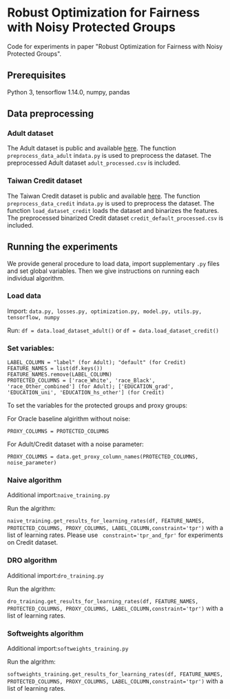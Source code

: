 # Robust Optimization for Fairness with Noisy Protected Groups
Code for experiments in paper "Robust Optimization for Fairness with Noisy Protected Groups".
## Prerequisites
Python 3, tensorflow 1.14.0, numpy, pandas
## Data preprocessing
### Adult dataset
The Adult dataset is public and available [here](https://archive.ics.uci.edu/ml/machine-learning-databases/adult/).
The function ```preprocess_data_adult``` in```data.py``` is used to preprocess the dataset. The preprocessed Adult dataset ```adult_processed.csv``` is included.
### Taiwan Credit dataset
The Taiwan Credit dataset is public and available [here](https://archive.ics.uci.edu/ml/datasets/default+of+credit+card+clients).
The function ```preprocess_data_credit``` in```data.py``` is used to preprocess the dataset. The function ```load_dataset_credit``` loads the dataset and binarizes the features. The preprocessed binarized Credit dataset ```credit_default_processed.csv``` is included.

## Running the experiments
We provide general procedure to load data, import supplementary ```.py``` files and set global variables. Then we give instructions on running each individual algorithm.

### Load data
Import: ```data.py, losses.py, optimization.py, model.py, utils.py, tensorflow, numpy```

Run: ```df = data.load_dataset_adult()``` or ```df = data.load_dataset_credit()```

### Set variables: 
```
LABEL_COLUMN = "label" (for Adult); "default" (for Credit)
FEATURE_NAMES = list(df.keys())
FEATURE_NAMES.remove(LABEL_COLUMN)
PROTECTED_COLUMNS = ['race_White', 'race_Black', 'race_Other_combined'] (for Adult); ['EDUCATION_grad', 'EDUCATION_uni', 'EDUCATION_hs_other'] (for Credit)
```
To set the variables for the protected groups and proxy groups:

For Oracle baseline algirithm without noise:
```
PROXY_COLUMNS = PROTECTED_COLUMNS 
```

For Adult/Credit dataset with a noise parameter:

```PROXY_COLUMNS = data.get_proxy_column_names(PROTECTED_COLUMNS, noise_parameter)```

### Naive algorithm

Additional import:```naive_training.py```

Run the algrithm:

```naive_training.get_results_for_learning_rates(df, FEATURE_NAMES, PROTECTED_COLUMNS, PROXY_COLUMNS, LABEL_COLUMN,constraint='tpr')```
with a list of learning rates. Please use ``` constraint='tpr_and_fpr'``` for experiments on Credit dataset.


### DRO algorithm

Additional import:```dro_training.py```

Run the algrithm:

```dro_training.get_results_for_learning_rates(df, FEATURE_NAMES, PROTECTED_COLUMNS, PROXY_COLUMNS, LABEL_COLUMN,constraint='tpr')```
with a list of learning rates.


### Softweights algorithm 

Additional import:```softweights_training.py```

Run the algrithm:

```softweights_training.get_results_for_learning_rates(df, FEATURE_NAMES, PROTECTED_COLUMNS, PROXY_COLUMNS, LABEL_COLUMN,constraint='tpr')```
with a list of learning rates.

